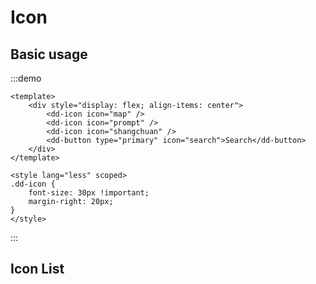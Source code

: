 # Icon

## Basic usage

:::demo

```vue
<template>
	<div style="display: flex; align-items: center">
		<dd-icon icon="map" />
		<dd-icon icon="prompt" />
		<dd-icon icon="shangchuan" />
		<dd-button type="primary" icon="search">Search</dd-button>
	</div>
</template>

<style lang="less" scoped>
.dd-icon {
	font-size: 30px !important;
	margin-right: 20px;
}
</style>
```

:::

## Icon List

<IconList />
